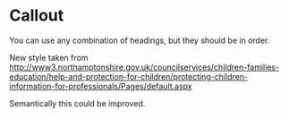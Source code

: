 # Callout

You can use any combination of headings, but they should be in order.

New style taken from http://www3.northamptonshire.gov.uk/councilservices/children-families-education/help-and-protection-for-children/protecting-children-information-for-professionals/Pages/default.aspx

Semantically this could be improved.